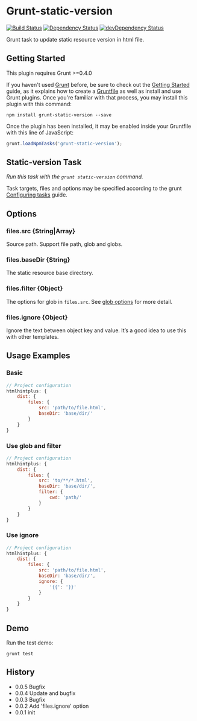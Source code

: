 # Grunt-static-version

[![Build Status](https://travis-ci.org/poppinlp/grunt-static-version.png?branch=master)](https://travis-ci.org/poppinlp/grunt-static-version)
[![Dependency Status](https://david-dm.org/poppinlp/grunt-static-version.svg)](https://david-dm.org/poppinlp/grunt-static-version)
[![devDependency Status](https://david-dm.org/poppinlp/grunt-static-version/dev-status.svg)](https://david-dm.org/poppinlp/grunt-static-version#info=devDependencies)

Grunt task to update static resource version in html file.

## Getting Started

This plugin requires Grunt >=0.4.0

If you haven't used [Grunt](http://gruntjs.com/) before, be sure to check out the [Getting Started](http://gruntjs.com/getting-started) guide, as it explains how to create a [Gruntfile](http://gruntjs.com/sample-gruntfile) as well as install and use Grunt plugins. Once you're familiar with that process, you may install this plugin with this command:

```shell
npm install grunt-static-version --save
```

Once the plugin has been installed, it may be enabled inside your Gruntfile with this line of JavaScript:

```js
grunt.loadNpmTasks('grunt-static-version');
```

## Static-version Task

_Run this task with the `grunt static-version` command._

Task targets, files and options may be specified according to the grunt [Configuring tasks](http://gruntjs.com/configuring-tasks) guide.

## Options

### files.src {String|Array}

Source path. Support file path, glob and globs.

### files.baseDir {String}

The static resource base directory.

### files.filter {Object}

The options for glob in `files.src`. See [glob options](https://github.com/isaacs/minimatch#options) for more detail.

### files.ignore {Object}

Ignore the text between object key and value. It’s a good idea to use this with other templates.

## Usage Examples

### Basic

```js
// Project configuration
htmlhintplus: {
    dist: {
        files: {
            src: 'path/to/file.html',
            baseDir: 'base/dir/'
        }
    }
}
```

### Use glob and filter

```js
// Project configuration
htmlhintplus: {
    dist: {
        files: {
            src: 'to/**/*.html',
            baseDir: 'base/dir/',
            filter: {
                cwd: 'path/'
            }
        }
    }
}
```

### Use ignore

```js
// Project configuration
htmlhintplus: {
    dist: {
        files: {
            src: 'path/to/file.html',
            baseDir: 'base/dir/',
            ignore: {
                '{{': '}}'
            }
        }
    }
}
```

## Demo

Run the test demo:

```shell
grunt test
```

## History

- 0.0.5 Bugfix
- 0.0.4 Update and bugfix
- 0.0.3 Bugfix
- 0.0.2 Add 'files.ignore' option
- 0.0.1 init
